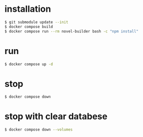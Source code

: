 # installation
```bash
$ git submodule update --init
$ docker compose build
$ docker compose run --rm novel-builder bash -c "npm install"
```

# run
```bash
$ docker compose up -d
```

# stop
```bash
$ docker compose down
```

# stop with clear databese
```bash
$ docker compose down --volumes
```